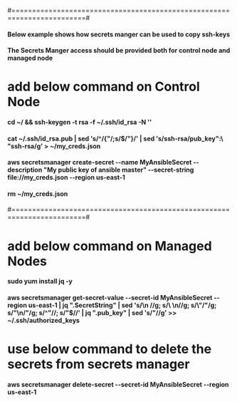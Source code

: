#========================================================================#
#### Below example shows how secrets manger can be used to copy ssh-keys #
#### The Secrets Manger access should be provided both for control node and managed node #
# add below command on Control Node #
#### cd ~/ && ssh-keygen -t rsa -f ~/.ssh/id_rsa -N ''
#### cat ~/.ssh/id_rsa.pub | sed 's/^/{"/;s/$/"}/' | sed 's/ssh-rsa/pub_key\":\ "ssh-rsa/g' > ~/my_creds.json
#### aws secretsmanager create-secret --name MyAnsibleSecret --description "My public key of ansible master" --secret-string file://my_creds.json --region us-east-1
#### rm ~/my_creds.json
#========================================================================#
# add below command on Managed Nodes #
#### sudo yum install jq -y
#### aws secretsmanager get-secret-value --secret-id MyAnsibleSecret --region us-east-1 | jq ".SecretString" | sed 's/\\n //g; s/\ \n//g; s/\\"/"/g; s/"\\n/"/g; s/^"//; s/"$//' | jq ".pub_key" | sed 's/\"//g' >> ~/.ssh/authorized_keys
# use below command to delete the secrets from secrets manager
#### aws secretsmanager delete-secret --secret-id MyAnsibleSecret --region us-east-1
